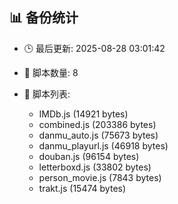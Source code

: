 ## 📊 备份统计

- 🕒 最后更新: 2025-08-28 03:01:42
- 📁 脚本数量: 8
- 📄 脚本列表:

  - IMDb.js (14921 bytes)
  - combined.js (203386 bytes)
  - danmu_auto.js (75673 bytes)
  - danmu_playurl.js (46918 bytes)
  - douban.js (96154 bytes)
  - letterboxd.js (33802 bytes)
  - person_movie.js (7843 bytes)
  - trakt.js (15474 bytes)
